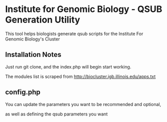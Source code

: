 Institute for Genomic Biology - 
QSUB Generation Utility
==============

This tool helps biologists generate qsub scripts for the Institute For Genomic Biology's Cluster


<h2>Installation Notes</h2>

Just run git clone, and the index.php will begin start working.

The modules list is scraped from  http://biocluster.igb.illinois.edu/apps.txt 


<h2>config.php</h2>
You can update the parameters you want to be recommended and optional,

as well as defining the qsub parameters you want
